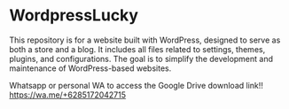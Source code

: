 # WordpressLucky
This repository is for a website built with WordPress, designed to serve as both a store and a blog. It includes all files related to settings, themes, plugins, and configurations. The goal is to simplify the development and maintenance of WordPress-based websites.

Whatsapp or personal WA to access the Google Drive download link!!
 https://wa.me/+6285172042715
